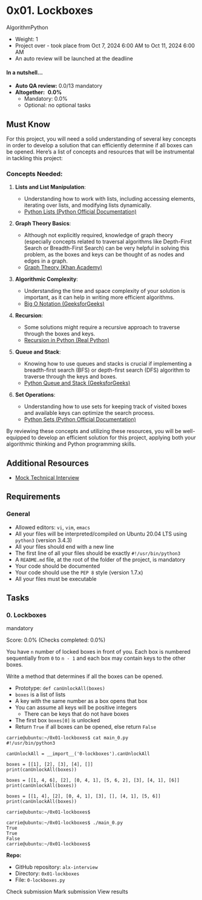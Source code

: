 # 0x01. Lockboxes

AlgorithmPython

-   Weight: 1
-   Project over - took place from Oct 7, 2024 6:00 AM to Oct 11, 2024 6:00 AM
-   An auto review will be launched at the deadline

#### In a nutshell…

-   **Auto QA review:** 0.0/13 mandatory
-   **Altogether:**  **0.0%**
    -   Mandatory: 0.0%
    -   Optional: no optional tasks

## Must Know

For this project, you will need a solid understanding of several key concepts in order to develop a solution that can efficiently determine if all boxes can be opened. Here’s a list of concepts and resources that will be instrumental in tackling this project:

### Concepts Needed:

1.  **Lists and List Manipulation**:
    
    -   Understanding how to work with lists, including accessing elements, iterating over lists, and modifying lists dynamically.
    -   [Python Lists (Python Official Documentation)](https://intranet.alxswe.com/rltoken/TtGNy9p1p1d0O5G1rdY1Aw "Python Lists (Python Official Documentation)")
2.  **Graph Theory Basics**:
    
    -   Although not explicitly required, knowledge of graph theory (especially concepts related to traversal algorithms like Depth-First Search or Breadth-First Search) can be very helpful in solving this problem, as the boxes and keys can be thought of as nodes and edges in a graph.
    -   [Graph Theory (Khan Academy)](https://intranet.alxswe.com/rltoken/eVcYI8g-6nF0Na46xnRdhw "Graph Theory (Khan Academy)")
3.  **Algorithmic Complexity**:
    
    -   Understanding the time and space complexity of your solution is important, as it can help in writing more efficient algorithms.
    -   [Big O Notation (GeeksforGeeks)](https://intranet.alxswe.com/rltoken/01qym1qAJUkLrb47PvqnKg "Big O Notation (GeeksforGeeks)")
4.  **Recursion**:
    
    -   Some solutions might require a recursive approach to traverse through the boxes and keys.
    -   [Recursion in Python (Real Python)](https://intranet.alxswe.com/rltoken/zpEuvv0l9EHohIx-HwiAAA "Recursion in Python (Real Python)")
5.  **Queue and Stack**:
    
    -   Knowing how to use queues and stacks is crucial if implementing a breadth-first search (BFS) or depth-first search (DFS) algorithm to traverse through the keys and boxes.
    -   [Python Queue and Stack (GeeksforGeeks)](https://intranet.alxswe.com/rltoken/CQLm4RJrdwyo2DAcNCtwIA "Python Queue and Stack (GeeksforGeeks)")
6.  **Set Operations**:
    
    -   Understanding how to use sets for keeping track of visited boxes and available keys can optimize the search process.
    -   [Python Sets (Python Official Documentation)](https://intranet.alxswe.com/rltoken/zkmtaPqAbKyxx41kRw7ulA "Python Sets (Python Official Documentation)")

By reviewing these concepts and utilizing these resources, you will be well-equipped to develop an efficient solution for this project, applying both your algorithmic thinking and Python programming skills.

## Additional Resources

-   [Mock Technical Interview](https://intranet.alxswe.com/rltoken/TJ0FJhWeEGolIqMpwBn7Pg "Mock Technical Interview")

## Requirements

### General

-   Allowed editors: `vi`, `vim`, `emacs`
-   All your files will be interpreted/compiled on Ubuntu 20.04 LTS using `python3` (version 3.4.3)
-   All your files should end with a new line
-   The first line of all your files should be exactly `#!/usr/bin/python3`
-   A `README.md` file, at the root of the folder of the project, is mandatory
-   Your code should be documented
-   Your code should use the `PEP 8` style (version 1.7.x)
-   All your files must be executable

## Tasks

### 0\. Lockboxes

mandatory

Score: 0.0% (Checks completed: 0.0%)

You have `n` number of locked boxes in front of you. Each box is numbered sequentially from `0` to `n - 1` and each box may contain keys to the other boxes.

Write a method that determines if all the boxes can be opened.

-   Prototype: `def canUnlockAll(boxes)`
-   `boxes` is a list of lists
-   A key with the same number as a box opens that box
-   You can assume all keys will be positive integers
    -   There can be keys that do not have boxes
-   The first box `boxes[0]` is unlocked
-   Return `True` if all boxes can be opened, else return `False`

```
carrie@ubuntu:~/0x01-lockboxes$ cat main_0.py
#!/usr/bin/python3

canUnlockAll = __import__('0-lockboxes').canUnlockAll

boxes = [[1], [2], [3], [4], []]
print(canUnlockAll(boxes))

boxes = [[1, 4, 6], [2], [0, 4, 1], [5, 6, 2], [3], [4, 1], [6]]
print(canUnlockAll(boxes))

boxes = [[1, 4], [2], [0, 4, 1], [3], [], [4, 1], [5, 6]]
print(canUnlockAll(boxes))

carrie@ubuntu:~/0x01-lockboxes$
```

```
carrie@ubuntu:~/0x01-lockboxes$ ./main_0.py
True
True
False
carrie@ubuntu:~/0x01-lockboxes$
```

**Repo:**

-   GitHub repository: `alx-interview`
-   Directory: `0x01-lockboxes`
-   File: `0-lockboxes.py`

Check submission Mark submission View results
